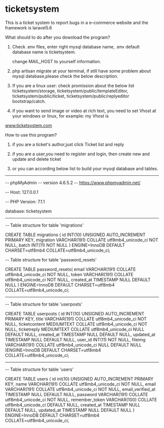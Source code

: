 # ticketsystem
This is a ticket system to report bugs in a e-commerce website and the framework is laravel5.6

What should to do after you download the program?  


1. Check .env files, enter right mysql database name, .env default database name is ticketsystem.

    change MAIL_HOST to yourself information.


2. php artisan migrate at your terminal, if still have some problem about mysql database,please check the below description.
  

3.  If you are a linux user: check promission about the below list
    ticketsystem/storage, 
    ticketsystem/public/templateEditor,
    ticketsystem/public/ticket,
    ticketsystem/public/replyeditor
    bootstrap/catch.    
    
     

4. if you want to send image or video at rich text, you need to set  Vhost at your windows or linux, for example: my Vhost is 

www.ticketsystem.com


How to use this program?

1. if you are a ticket's author,just click Ticket list and reply 

2. if you are a user,you need to register and login, then create new  and update and delete ticket 

3. or you can according below list to build your mysql database and tables.




---------------------------------------------------------------------------
 

-- phpMyAdmin
-- version 4.6.5.2
-- https://www.phpmyadmin.net/

-- Host: 127.0.0.1

-- PHP Version: 7.1.1

database: ticketsystem


-- --------------------------------------------------------


-- Table structure for table 'migrations'


CREATE TABLE migrations (
  id INT(10) UNSIGNED AUTO_INCREMENT PRIMARY KEY,
  migration VARCHAR(191) COLLATE utf8mb4_unicode_ci NOT NULL,
  batch INT(11) NOT NULL
) ENGINE=InnoDB DEFAULT CHARSET=utf8mb4 COLLATE=utf8mb4_unicode_ci;




-- Table structure for table 'password_resets'


CREATE TABLE password_resets(
  email VARCHAR(191) COLLATE utf8mb4_unicode_ci NOT NULL,
  token VARCHAR(191) COLLATE utf8mb4_unicode_ci NOT NULL,
  created_at TIMESTAMP NULL DEFAULT NULL
) ENGINE=InnoDB DEFAULT CHARSET=utf8mb4 COLLATE=utf8mb4_unicode_ci;

-- --------------------------------------------------------


-- Table structure for table 'userposts'


CREATE TABLE userposts (
 id  INT(10) UNSIGNED AUTO_INCREMENT PRIMARY KEY,
 title VARCHAR(191) COLLATE utf8mb4_unicode_ci NOT NULL,
 ticketcontent MEDIUMTEXT COLLATE utf8mb4_unicode_ci NOT NULL,
 ticketreply MEDIUMTEXT COLLATE utf8mb4_unicode_ci NULL DEFAULT NULL,
 created_at TIMESTAMP NULL DEFAULT NULL,
 updated_at TIMESTAMP NULL DEFAULT NULL,
 user_id INT(11) NOT NULL,
 fileimg VARCHAR(191) COLLATE utf8mb4_unicode_ci NULL DEFAULT NULL
)ENGINE=InnoDB DEFAULT CHARSET=utf8mb4 COLLATE=utf8mb4_unicode_ci;

-- --------------------------------------------------------


-- Table structure for table 'users'


CREATE TABLE users (
  id int(10) UNSIGNED AUTO_INCREMENT PRIMARY KEY,
  name VARCHAR(191) COLLATE utf8mb4_unicode_ci NOT NULL,
  email VARCHAR(191) COLLATE utf8mb4_unicode_ci NOT NULL,
  email_verified_at TIMESTAMP NULL DEFAULT NULL,
  password VARCHAR(191) COLLATE utf8mb4_unicode_ci NOT NULL,
  remember_token VARCHAR(100) COLLATE utf8mb4_unicode_ci DEFAULT NULL,
  created_at TIMESTAMP NULL DEFAULT NULL,
  updated_at TIMESTAMP NULL DEFAULT NULL
) ENGINE=InnoDB DEFAULT CHARSET=utf8mb4 COLLATE=utf8mb4_unicode_ci;


